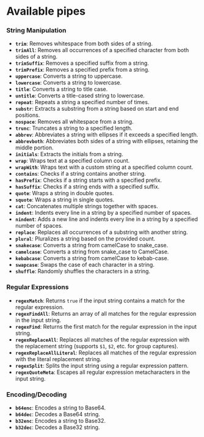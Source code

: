 # Available pipes

### String Manipulation

- **`trim`**: Removes whitespace from both sides of a string.
- **`trimAll`**: Removes all occurrences of a specified character from both sides of a string.
- **`trimSuffix`**: Removes a specified suffix from a string.
- **`trimPrefix`**: Removes a specified prefix from a string.
- **`uppercase`**: Converts a string to uppercase.
- **`lowercase`**: Converts a string to lowercase.
- **`title`**: Converts a string to title case.
- **`untitle`**: Converts a title-cased string to lowercase.
- **`repeat`**: Repeats a string a specified number of times.
- **`substr`**: Extracts a substring from a string based on start and end positions.
- **`nospace`**: Removes all whitespace from a string.
- **`trunc`**: Truncates a string to a specified length.
- **`abbrev`**: Abbreviates a string with ellipses if it exceeds a specified length.
- **`abbrevboth`**: Abbreviates both sides of a string with ellipses, retaining the middle portion.
- **`initials`**: Extracts the initials from a string.
- **`wrap`**: Wraps text at a specified column count.
- **`wrapWith`**: Wraps text with a custom string at a specified column count.
- **`contains`**: Checks if a string contains another string.
- **`hasPrefix`**: Checks if a string starts with a specified prefix.
- **`hasSuffix`**: Checks if a string ends with a specified suffix.
- **`quote`**: Wraps a string in double quotes.
- **`squote`**: Wraps a string in single quotes.
- **`cat`**: Concatenates multiple strings together with spaces.
- **`indent`**: Indents every line in a string by a specified number of spaces.
- **`nindent`**: Adds a new line and indents every line in a string by a specified number of spaces.
- **`replace`**: Replaces all occurrences of a substring with another string.
- **`plural`**: Pluralizes a string based on the provided count.
- **`snakecase`**: Converts a string from camelCase to snake_case.
- **`camelcase`**: Converts a string from snake_case to CamelCase.
- **`kebabcase`**: Converts a string from camelCase to kebab-case.
- **`swapcase`**: Swaps the case of each character in a string.
- **`shuffle`**: Randomly shuffles the characters in a string.

### Regular Expressions

- **`regexMatch`**: Returns `true` if the input string contains a match for the regular expression.
- **`regexFindAll`**: Returns an array of all matches for the regular expression in the input string.
- **`regexFind`**: Returns the first match for the regular expression in the input string.
- **`regexReplaceAll`**: Replaces all matches of the regular expression with the replacement string (supports `$1`, `$2`, etc. for group captures).
- **`regexReplaceAllLiteral`**: Replaces all matches of the regular expression with the literal replacement string.
- **`regexSplit`**: Splits the input string using a regular expression pattern.
- **`regexQuoteMeta`**: Escapes all regular expression metacharacters in the input string.

### Encoding/Decoding

- **`b64enc`**: Encodes a string to Base64.
- **`b64dec`**: Decodes a Base64 string.
- **`b32enc`**: Encodes a string to Base32.
- **`b32dec`**: Decodes a Base32 string.
